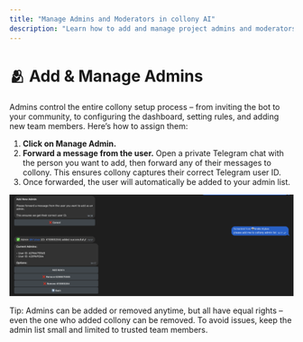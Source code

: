 ```yaml
---
title: "Manage Admins and Moderators in collony AI"
description: "Learn how to add and manage project admins and moderators in collony AI for your Telegram community."
---
```


# 🫂 Add & Manage Admins

Admins control the entire collony setup process – from inviting the bot to your community, to configuring the dashboard, setting rules, and adding new team members. Here’s how to assign them:

1. **Click on Manage Admin.**
2. **Forward a message from the user.** Open a private Telegram chat with the person you want to add, then forward any of their messages to collony. This ensures collony captures their correct Telegram user ID.
3. Once forwarded, the user will automatically be added to your admin list.

![Managing admins and moderators in collony AI](/public/Screenshot_2025-08-28_at_14.17.38.png)

<Tip>
  Tip: Admins can be added or removed anytime, but all have equal rights – even the one who added collony can be removed. To avoid issues, keep the admin list small and limited to trusted team members.
</Tip>